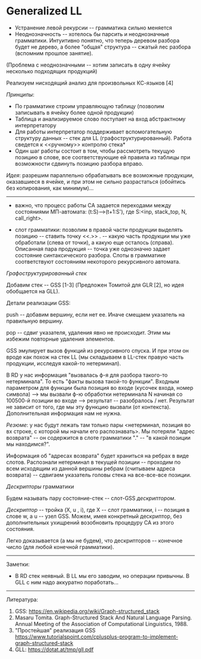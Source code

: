 # Generalized LL

 - Устранение левой рекурсии -- грамматика сильно меняется
 - Неоднозначность -- хотелось бы парсить и неоднозначные грамматики. Интуитивно понятно, что теперь деревом разбора будет не дерево, а более "общая" структура -- сжатый лес разбора (вспомним прошлое занятие). 
    
  (Проблема с неоднозначными -- хотим записать в одну ячейку несколько подходящих продукций)
    
Реализуем нисходящий анализ для произвольных КС-языков [4]

_Принципы_:

- По грамматике строим управляющую таблицу (позволим записывать в ячейку более одной продукции)
- Таблица и анализируемое слово поступает на вход абстрактному интерпретатору
- Для работы интерпретатор поддерживает вспомогательную структуру данных -- стек для LL (графоструктурированный). Работа сведется к <<ручному>> контролю стека*
- Один шаг работы состоит в том, чтобы рассмотреть текущую позицию в слове, все соответствующие ей правила из таблицы при возможности сдвинуть позицию разбора вправо.


_Идея_: разрешим параллельно обрабатывать все возможные продукции, оказавшиеся в ячейке, и при этом не сильно разрастаться (обойтись без копирования, как минимум)...

--------------------------------------------------------------------------------------------------------------------------
* важно, что процесс работы СА задается переходами между состояниями МП-автомата: (t:S)-->(t+1:S'), где S:<inp, stack_top, N, call_right>. 

* слот грамматики: позволим в правой части продукции выделять позицию -- ставить точку <<.>> . -- какую часть продукции мы уже обработали (слева от точки), а какую еще осталось (справа). Описанная пара продукция -- точка уже однозначно задает состояние синтаксического разбора. Слоты в грамматике соответствуют состояниям некоторого рекурсивного автомата.

_Графоструктурированный стек_

Добавим стек -- GSS [1-3] (Предложен Томитой для GLR [2], но идея обобщается на GLL).

Детали реализации GSS:

push -- добавим вершину, если нет ее. Иначе смещаем указатель на правильную вершину.

pop -- сдвиг указателя, удаления явно не происходит. Этим мы избежим повторные удаления элементов.

GSS эмулирует вызов функций из рекурсивного спуска. И при этом он вроде как похож на стек LL (мы складываем в LL-стек правую часть продукции, исследуя какой-то нетерминал). 

В RD у нас информация "вызвалась ф-я для разбора такого-то нетерминала". То есть "факты вызова такой-то функции".
Входным параметром для функции была позиция во входе (кусочек входа, номер символа) --> мы вызвали ф-ю обработки нетерминала N начиная со 100500-й позиции во входе --> результат -- разобралось / нет. Результат не зависит от того, где мы эту функцию вызвали (от контекста). Дополнительная информация нам не нужна. 

_Резюме_: у нас будут лежать там только пары <нетерминал, позиция во вх строке, с которой мы начали его распознавать>. Мы потеряли "адрес возврата" -- он содержится в слоте грамматики "." -- "в какой позиции мы находимся?". 

Информация об "адресах возврата" будет храниться на ребрах в виде слотов. Распознали нетерминал в текущей позиции -- проходим по всем исходящим из данной вершины ребрам (считываем адреса возврата) -- сдвигаем указатель головы стека на все-все-все позиции. 


_Дескрипторы_ грамматики

Будем называть пару состояние-стек -- слот-GSS _дескриптором_. 

_Дескриптор_ -- тройка (X, u , i), где X -- слот грамматики, i -- позиция в слове w, а u -- узел GSS. Можем, имея конкретный дескриптор, без дополнительных ухищрений возобновить процедуру СА из этого состояния.

Легко доказывается (а мы не будем), что дескрипторов -- конечное число (для любой конечной грамматики).




--------------------------------------------------------------------------------------------------------------------------
Заметки:

* В RD стек неявный. В LL мы его заводим, но операции привычны. В GLL с ним надо аккуратно поработать...

---------------------------------------------------------------------------------------------------------------------------

Литература:

1) GSS: https://en.wikipedia.org/wiki/Graph-structured_stack
2) Masaru Tomita. Graph-Structured Stack And Natural Language Parsing. Annual Meeting of the Association of Computational Linguistics, 1988.
3) "Простейшая" реализация GSS https://www.tutorialspoint.com/cplusplus-program-to-implement-graph-structured-stack
4) GLL: https://dotat.at/tmp/gll.pdf
